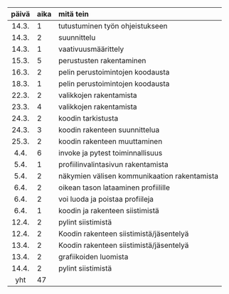 
| päivä | aika | mitä tein  |
| :----:|:-----| :-----|
| 14.3. | 1    | tutustuminen työn ohjeistukseen |
| 14.3. | 2    | suunnittelu |
| 14.3. | 1    | vaativuusmäärittely |
| 15.3. | 5    | perustusten rakentaminen |
| 16.3. | 2    | pelin perustoimintojen koodausta |
| 18.3. | 1    | pelin perustoimintojen koodausta |
| 22.3. | 2    | valikkojen rakentamista |
| 23.3. | 4    | valikkojen rakentamista |
| 24.3. | 2    | koodin tarkistusta |
| 24.3. | 3    | koodin rakenteen suunnittelua |
| 25.3. | 2    | koodin rakenteen muuttaminen |
|  4.4. | 6    | invoke ja pytest toiminnallisuus |
|  5.4. | 1    | profiilinvalintasivun rakentamista | 
|  5.4. | 2    | näkymien välisen kommunikaation rakentamista |
|  6.4. | 2    | oikean tason lataaminen profiilille |
|  6.4. | 2    | voi luoda ja poistaa profiileja |
|  6.4. | 1    | koodin ja rakenteen siistimistä |
| 12.4. | 2    | pylint siistimistä |
| 12.4. | 2    | Koodin rakenteen siistimistä/jäsentelyä |
| 13.4. | 2    | Koodin rakenteen siistimistä/jäsentelyä |
| 13.4. | 2    | grafiikoiden luomista |
| 14.4. | 2    | pylint siistimistä |
| yht   | 47   | | 
